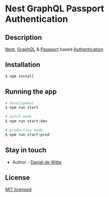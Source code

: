 <h1>Nest GraphQL Passport Authentication</h1>

## Description

[Nest](https://github.com/nestjs/nest), [GraphQL](https://graphql.org/) & [Passport](http://www.passportjs.org/) based [Authentication](https://en.wikipedia.org/wiki/Authentication)

## Installation

```bash
$ npm install
```

## Running the app

```bash
# development
$ npm run start

# watch mode
$ npm run start:dev

# production mode
$ npm run start:prod
```

## Stay in touch

- Author - [Daniel de Witte](https://dewitte.info)

## License

[MIT licensed](LICENSE).
